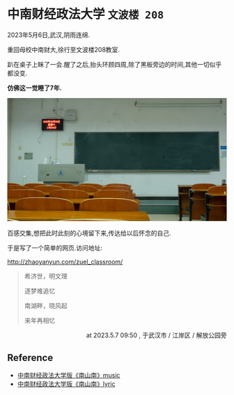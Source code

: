 # 中南财经政法大学 `文波楼 208`

2023年5月6日,武汉,阴雨连绵.

重回母校中南财大,徐行至文波楼208教室.

趴在桌子上眯了一会.醒了之后,抬头环顾四周,除了黑板旁边的时间,其他一切似乎都没变.

**仿佛这一觉睡了7年.**

![](img/classroom_background.jpg)

百感交集,想把此时此刻的心境留下来,传达给以后怀念的自己.

于是写了一个简单的网页.访问地址:

http://zhaoyanyun.com/zuel_classroom/

> 希济世，明文理
>
> 逐梦难追忆
>
> 南湖畔，晓风起
>
> 来年再相忆

<p align="right">at 2023.5.7 09:50 , 于武汉市 / 江岸区 / 解放公园旁</p>


## Reference
* [中南财经政法大学版《南山南》music](http://www.zuel.edu.cn/services/#download)
* [中南财经政法大学版《南山南》lyric](http://wellan.zuel.edu.cn/2016/0111/c1679a33693/pagem.htm)
